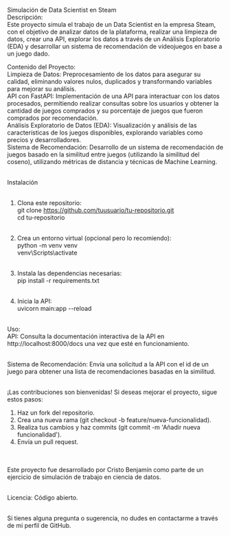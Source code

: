 Simulación de Data Scientist en Steam<br>
Descripción:<br>
Este proyecto simula el trabajo de un Data Scientist en la empresa Steam, con el objetivo de analizar datos de la 
plataforma, realizar una limpieza de datos, crear una API, explorar los datos a través de un Análisis Exploratorio (EDA) y 
desarrollar un sistema de recomendación de videojuegos en base a un juego dado.

Contenido del Proyecto:<br>
Limpieza de Datos: Preprocesamiento de los datos para asegurar su calidad, eliminando valores nulos, duplicados y 
transformando variables para mejorar su análisis.<br>
API con FastAPI: Implementación de una API para interactuar con los datos procesados, permitiendo realizar consultas sobre
los usuarios y obtener la cantidad de juegos comprados y su porcentaje de juegos que fueron comprados por recomendación.<br>
Análisis Exploratorio de Datos (EDA): Visualización y análisis de las características de los juegos disponibles,
explorando variables como precios y desarrolladores.<br>
Sistema de Recomendación: Desarrollo de un sistema de recomendación de juegos basado en la similitud entre juegos
(utilizando la similitud del coseno), utilizando métricas de distancia y técnicas de Machine Learning.<br><br>

Instalación<br><br>

1. Clona este repositorio:  <br>
git clone https://github.com/tuusuario/tu-repositorio.git <br>
cd tu-repositorio <br><br>

2. Crea un entorno virtual (opcional pero lo recomiendo): <br>
python -m venv venv  <br>
venv\Scripts\activate  <br><br>


3. Instala las dependencias necesarias:  <br>
pip install -r requirements.txt  <br><br>

4. Inicia la API: <br>
uvicorn main:app --reload <br><br>

Uso:  <br>
API: Consulta la documentación interactiva de la API en http://localhost:8000/docs una vez que esté en funcionamiento. <br><br>

Sistema de Recomendación: Envía una solicitud a la API con el id de un juego para obtener una lista de
recomendaciones basadas en la similitud.  <br><br>

¡Las contribuciones son bienvenidas! Si deseas mejorar el proyecto, sigue estos pasos:<br>

1. Haz un fork del repositorio.<br>
2. Crea una nueva rama (git checkout -b feature/nueva-funcionalidad).<br>
3. Realiza tus cambios y haz commits (git commit -m 'Añadir nueva funcionalidad').<br>
4. Envía un pull request.<br><br><br>

Este proyecto fue desarrollado por Cristo Benjamín como parte de un ejercicio de simulación de 
trabajo en ciencia de datos. <br><br>

Licencia: Código abierto. <br><br>

Si tienes alguna pregunta o sugerencia, no dudes en contactarme a través de mi perfil de GitHub.

